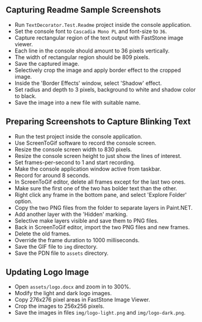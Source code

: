 ## Capturing Readme Sample Screenshots

- Run `TextDecorator.Test.Readme` project inside the console application.
- Set the console font to `Cascadia Mono PL` and font-size to `36`.
- Capture rectangular region of the text output with FastStone image viewer.
- Each line in the console should amount to 36 pixels vertically.
- The width of rectangular region should be 809 pixels.
- Save the captured image.
- Selectively crop the image and apply border effect to the cropped image.
- Inside the 'Border Effects' window, select 'Shadow' effect.
- Set radius and depth to 3 pixels, background to white and shadow color to black.
- Save the image into a new file with suitable name.

## Preparing Screenshots to Capture Blinking Text

- Run the test project inside the console application.
- Use ScreenToGif software to record the console screen.
- Resize the console screen width to 830 pixels.
- Resize the console screen height to just show the lines of interest.
- Set frames-per-second to 1 and start recording.
- Make the console application window active from taskbar.
- Record for around 8 seconds.
- In ScreenToGif editor, delete all frames except for the last two ones.
- Make sure the first one of the two has bolder text than the other.
- Right click any frame in the bottom pane, and select 'Explore Folder' option.
- Copy the two PNG files from the folder to separate layers in Paint.NET.
- Add another layer with the 'Hidden' marking.
- Selective make layers visible and save them to PNG files.
- Back in ScreenToGif editor, import the two PNG files and new frames.
- Delete the old frames.
- Override the frame duration to 1000 milliseconds.
- Save the GIF file to `img` directory.
- Save the PDN file to `assets` directory.

## Updating Logo Image

- Open `assets/logo.docx` and zoom in to 300%.
- Modify the light and dark logo images.
- Copy 276x276 pixel areas in FastStone Image Viewer.
- Crop the images to 256x256 pixels.
- Save the images in files `img/logo-light.png` and `img/logo-dark.png`.
